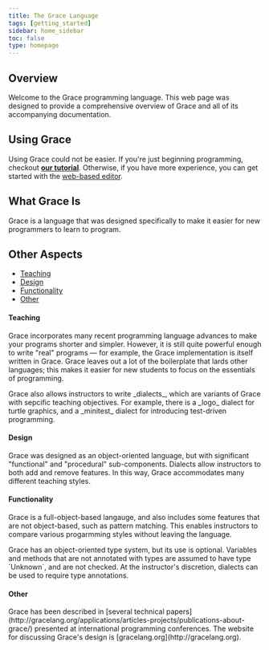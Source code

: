 ```yaml
---
title: The Grace Language 
tags: [getting_started]
sidebar: home_sidebar
toc: false 
type: homepage
---
```


## Overview

Welcome to the Grace programming language. This web page was designed to provide a comprehensive overview of 
Grace and all of its accompanying documentation. 

## Using Grace 

Using Grace could not be easier. If you're just beginning programming, checkout [**our tutorial**]({{site.baseurl}}/introduction/grace/).
Otherwise, if you have more experience, you can get started with the [web-based editor](http://web.cecs.pdx.edu/~grace/ide/). 

## What Grace Is 

Grace is a language that was designed specifically to make it easier for new programmers to learn to program. 

<html>
 <div class="row">
        <div class="col-lg-12">
            <h2 class="page-header">Other Aspects </h2>
        </div>
        <div class="col-lg-12">
              <ul id="myTab" class="nav nav-tabs nav-justified">
                <li class="active"><a href="#service-one" data-toggle="tab"> Teaching</a>
                </li>
                <li class=""><a href="#service-two" data-toggle="tab"> Design</a>
                </li>
                <li class=""><a href="#service-three" data-toggle="tab"> Functionality</a>
                </li>
                <li class=""><a href="#service-four" data-toggle="tab"> Other</a>
                </li>
            </ul>
            <div id="myTabContent" class="tab-content">
                <div class="tab-pane fade active in" id="service-one">
                    <h4>Teaching</h4>
                    <p> Grace incorporates many recent programming language advances to make your programs shorter and simpler.  However, it is still
                    quite powerful enough to write "real" programs — for example, the Grace implementation is itself written in Grace.  Grace leaves out a lot of the boilerplate that lards other languages; this  makes it easier for new students to focus on the essentials of programming.</p>
                    <p>Grace also allows instructors to write _dialects_, which are variants of Grace with sepcific teaching objectives.                      For example, there is a _logo_ dialect for turtle graphics, and a _minitest_ dialect for introducing test-driven programming.</p>
                </div>
                <div class="tab-pane fade" id="service-two">
                     <h4>Design</h4>
                     <p>Grace was designed as an object-oriented language, but with significant "functional" and "procedural" sub-components.                     Dialects allow instructors to both add and remove features. In this way, Grace accommodates many different teaching styles. </p>
                </div>
                <div class="tab-pane fade" id="service-three">
                     <h4>Functionality</h4>
                     <p> Grace is a full-object-based langauge, and also includes some features that are not object-based, such as pattern matching.
                     This enables instructors to compare various progarmming styles without leaving the language.</p>
                     <p> Grace has an object-oriented type system, but its use is optional.  Variables and methods that are not annotated with types are
                     assumed to have type `Unknown`, and are not checked.  At the instructor's discretion, dialects can be used to require type annotations.
                </div>
                <div class="tab-pane fade" id="service-four">
                     <h4>Other</h4>
                     <p>Grace has been described in [several technical papers](http://gracelang.org/applications/articles-projects/publications-about-grace/) presented at international programming conferences.  The website for discussing Grace's design is [gracelang.org](http://gracelang.org).</p>
                </div>
            </div>
        </div>
</html>
